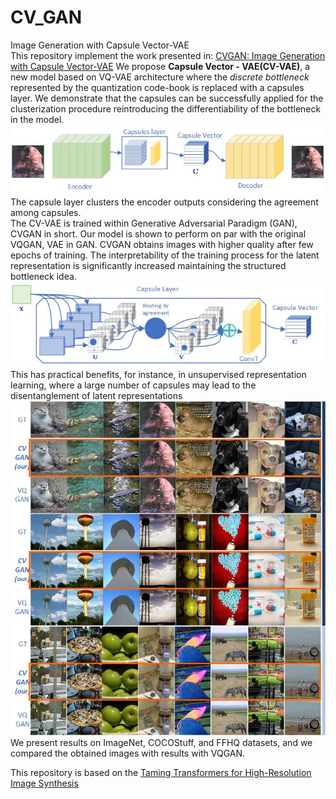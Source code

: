 # CV_GAN
Image Generation with Capsule Vector-VAE<br>
This repository implement the work presented in: [CVGAN: Image Generation with Capsule Vector-VAE](https://link.springer.com/chapter/10.1007/978-3-031-06427-2_45)
We propose <b>Capsule Vector - VAE(CV-VAE)</b>, a new model based on VQ-VAE architecture where the <em>discrete bottleneck</em> represented by the quantization code-book
is replaced with a capsules layer. 
We demonstrate that the capsules can be successfully applied for the clusterization procedure reintroducing the differentiability of the bottleneck in the model. 
<img src="CVGAN.jpg" width="600"><br>
The capsule layer clusters the encoder outputs considering the agreement among capsules. 
<br>
The CV-VAE is trained within Generative Adversarial Paradigm (GAN), CVGAN in short. Our model is shown to perform on par with the original VQGAN, VAE in GAN. 
CVGAN obtains images with higher quality after few epochs of training. The interpretability of the training process for the latent representation is significantly increased maintaining the structured bottleneck idea. <br>
<img src="CV.jpg" width="600"><br>
This has practical benefits, for instance, in unsupervised representation learning, where a large number of capsules may lead to the disentanglement of latent representations<br>
<img src="Results.jpg" width="600"><br>
We present results on ImageNet, COCOStuff, and FFHQ datasets, and we compared the obtained images with results with VQGAN. 

This repository is based on the [Taming Transformers for High-Resolution Image Synthesis](https://compvis.github.io/taming-transformers/)
